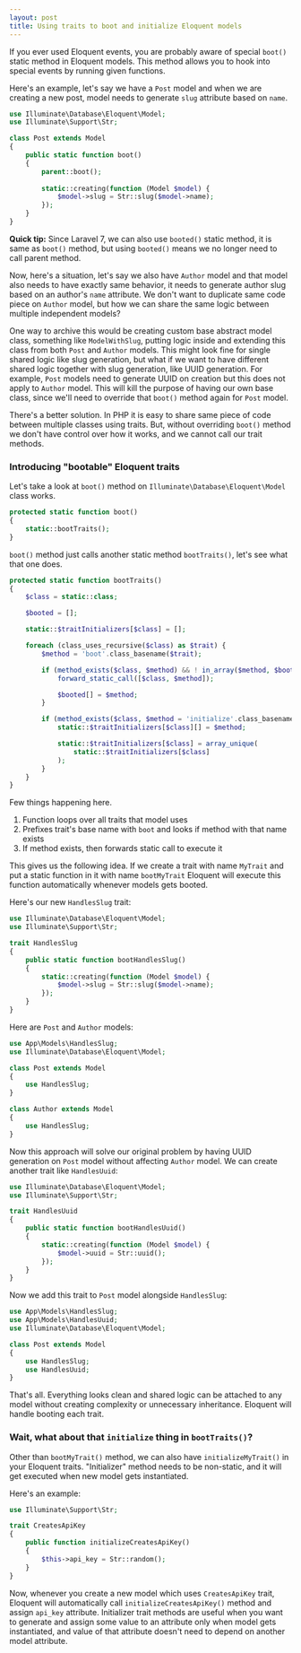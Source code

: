 ```yaml
---
layout: post
title: Using traits to boot and initialize Eloquent models
---
```


If you ever used Eloquent events, you are probably aware of special `boot()` static method in Eloquent models.
This method allows you to hook into special events by running given functions.

Here's an example, let's say we have a `Post` model and when we are creating a new post, model needs to generate `slug` attribute based on `name`.

<!--more-->

```php
use Illuminate\Database\Eloquent\Model;
use Illuminate\Support\Str;

class Post extends Model
{
    public static function boot()
    {
        parent::boot();
    
        static::creating(function (Model $model) {
            $model->slug = Str::slug($model->name);
        });
    }
}
```

**Quick tip:** Since Laravel 7, we can also use `booted()` static method, it is same as `boot()` method, but using `booted()` means we no longer need to call parent method.

Now, here's a situation, let's say we also have `Author` model and that model also needs to have exactly same behavior, it needs to generate author slug based on an author's `name` attribute.
We don't want to duplicate same code piece on `Author` model, but how we can share the same logic between multiple independent models?

One way to archive this would be creating custom base abstract model class, something like `ModelWithSlug`, putting logic inside and extending this class from both `Post` and `Author` models.
This might look fine for single shared logic like slug generation, but what if we want to have different shared logic together with slug generation, like UUID generation.
For example, `Post` models need to generate UUID on creation but this does not apply to `Author` model.
This will kill the purpose of having our own base class, since we'll need to override that `boot()` method again for `Post` model.

There's a better solution. In PHP it is easy to share same piece of code between multiple classes using traits.
But, without overriding `boot()` method we don't have control over how it works, and we cannot call our trait methods.

### Introducing "bootable" Eloquent traits

Let's take a look at `boot()` method on `Illuminate\Database\Eloquent\Model` class works.

```php
protected static function boot()
{
    static::bootTraits();
}
```

`boot()` method just calls another static method `bootTraits()`, let's see what that one does.

```php
protected static function bootTraits()
{
    $class = static::class;

    $booted = [];

    static::$traitInitializers[$class] = [];

    foreach (class_uses_recursive($class) as $trait) {
        $method = 'boot'.class_basename($trait);

        if (method_exists($class, $method) && ! in_array($method, $booted)) {
            forward_static_call([$class, $method]);

            $booted[] = $method;
        }

        if (method_exists($class, $method = 'initialize'.class_basename($trait))) {
            static::$traitInitializers[$class][] = $method;

            static::$traitInitializers[$class] = array_unique(
                static::$traitInitializers[$class]
            );
        }
    }
}
```

Few things happening here.
1. Function loops over all traits that model uses
2. Prefixes trait's base name with `boot` and looks if method with that name exists
3. If method exists, then forwards static call to execute it

This gives us the following idea.
If we create a trait with name `MyTrait` and put a static function in it with name `bootMyTrait` Eloquent will execute this function automatically whenever models gets booted.

Here's our new `HandlesSlug` trait:

```php
use Illuminate\Database\Eloquent\Model;
use Illuminate\Support\Str;

trait HandlesSlug
{
    public static function bootHandlesSlug()
    {
        static::creating(function (Model $model) {
            $model->slug = Str::slug($model->name);
        });
    }
}
```

Here are `Post` and `Author` models:

```php
use App\Models\HandlesSlug;
use Illuminate\Database\Eloquent\Model;

class Post extends Model
{
    use HandlesSlug;
}

class Author extends Model
{
    use HandlesSlug;
}
```

Now this approach will solve our original problem by having UUID generation on `Post` model without affecting `Author` model.
We can create another trait like `HandlesUuid`:

```php
use Illuminate\Database\Eloquent\Model;
use Illuminate\Support\Str;

trait HandlesUuid
{
    public static function bootHandlesUuid()
    {
        static::creating(function (Model $model) {
            $model->uuid = Str::uuid();
        });
    }
}
```

Now we add this trait to `Post` model alongside `HandlesSlug`:

```php
use App\Models\HandlesSlug;
use App\Models\HandlesUuid;
use Illuminate\Database\Eloquent\Model;

class Post extends Model
{
    use HandlesSlug;
    use HandlesUuid;
}
```

That's all. Everything looks clean and shared logic can be attached to any model without creating complexity or unnecessary inheritance. 
Eloquent will handle booting each trait.

### Wait, what about that `initialize` thing in `bootTraits()`?

Other than `bootMyTrait()` method, we can also have `initializeMyTrait()` in your Eloquent traits.
"Initializer" method needs to be non-static, and it will get executed when new model gets instantiated.

Here's an example:

```php
use Illuminate\Support\Str;

trait CreatesApiKey
{
    public function initializeCreatesApiKey()
    {
        $this->api_key = Str::random();
    }
}
```

Now, whenever you create a new model which uses `CreatesApiKey` trait, Eloquent will automatically call `initializeCreatesApiKey()` method and assign `api_key` attribute.
Initializer trait methods are useful when you want to generate and assign some value to an attribute only when model gets instantiated, 
and value of that attribute doesn't need to depend on another model attribute.  